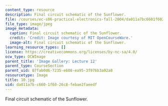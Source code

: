 ```yaml
---
content_type: resource
description: Final circuit schematic of the Sunflower.
file: /courses/ec-s06-practical-electronics-fall-2004/da011a7bc6601f6026c8febae2faeedf_10.jpg
file_type: image/jpeg
image_metadata:
  caption: Final circuit schematic of the Sunflower.
  credit: 'Credit: Image courtesy of MIT OpenCourseWare.'
  image-alt: Final circuit schematic of the Sunflower.
learning_resource_types: []
license: https://creativecommons.org/licenses/by-nc-sa/4.0/
ocw_type: OCWImage
parent_title: 'Image Gallery: Lecture 12'
parent_type: CourseSection
parent_uid: 07fab0d6-7235-e608-ea95-3f976b3a92a8
resourcetype: Image
title: 10.jpg
uid: da011a7b-c660-1f60-26c8-febae2faeedf
---
```

Final circuit schematic of the Sunflower.